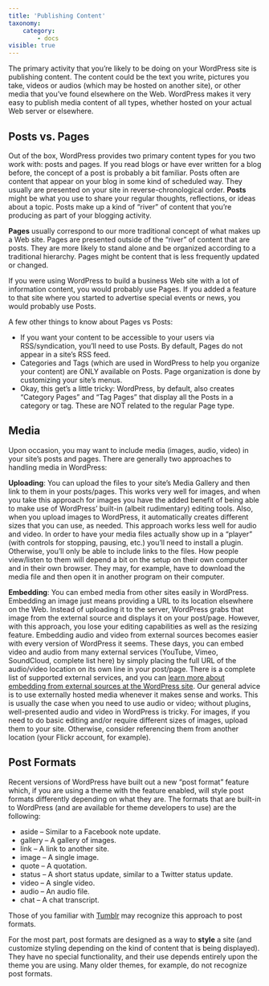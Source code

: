 ```yaml
---
title: 'Publishing Content'
taxonomy:
    category:
        - docs
visible: true
---
```


The primary activity that you’re likely to be doing on your WordPress site is publishing content. The content could be the text you write, pictures you take, videos or audios (which may be hosted on another site), or other media that you’ve found elsewhere on the Web. WordPress makes it very easy to publish media content of all types, whether hosted on your actual Web server or elsewhere.
## Posts vs. Pages
Out of the box, WordPress provides two primary content types for you two work with: posts and pages. If you read blogs or have ever written for a blog before, the concept of a post is probably a bit familiar. Posts often are content that appear on your blog in some kind of scheduled way. They usually are presented on your site in reverse-chronological order. **Posts** might be what you use to share your regular thoughts, reflections, or ideas about a topic. Posts make up a kind of “river” of content that you’re producing as part of your blogging activity.

**Pages** usually correspond to our more traditional concept of what makes up a Web site. Pages are presented outside of the “river” of content that are posts. They are more likely to stand alone and be organized according to a traditional hierarchy. Pages might be content that is less frequently updated or changed.

If you were using WordPress to build a business Web site with a lot of information content, you would probably use Pages. If you added a feature to that site where you started to advertise special events or news, you would probably use Posts.

A few other things to know about Pages vs Posts:
* If you want your content to be accessible to your users via RSS/syndication, you’ll need to use Posts. By default, Pages do not appear in a site’s RSS feed.
* Categories and Tags (which are used in WordPress to help you organize your content) are ONLY available on Posts. Page organization is done by customizing your site’s menus.
* Okay, this get’s a little tricky: WordPress, by default, also creates “Category Pages” and “Tag Pages” that display all the Posts in a category or tag. These are NOT related to the regular Page type.

## Media
Upon occasion, you may want to include media (images, audio, video) in your site’s posts and pages. There are generally two approaches to handling media in WordPress:

**Uploading**: You can upload the files to your site’s Media Gallery and then link to them in your posts/pages. This works very well for images, and when you take this approach for images you have the added benefit of being able to make use of WordPress’ built-in (albeit rudimentary) editing tools. Also, when you upload images to WordPress, it automatically creates different sizes that you can use, as needed. This approach works less well for audio and video. In order to have your media files actually show up in a “player” (with controls for stopping, pausing, etc.) you’ll need to install a plugin. Otherwise, you’ll only be able to include links to the files. How people view/listen to them will depend a bit on the setup on their own computer and in their own browser. They may, for example, have to download the media file and then open it in another program on their computer.

**Embedding**: You can embed media from other sites easily in WordPress. Embedding an image just means providing a URL to its location elsewhere on the Web. Instead of uploading it to the server, WordPress grabs that image from the external source and displays it on your post/page. However, with this approach, you lose your editing capabilities as well as the resizing feature. Embedding audio and video from external sources becomes easier with every version of WordPress it seems. These days, you can embed video and audio from many external services (YouTube, Vimeo, SoundCloud, complete list here) by simply placing the full URL of the audio/video location on its own line in your post/page. There is a complete list of supported external services, and you can [learn more about embedding from external sources at the WordPress site](https://wordpress.org/support/article/embeds/). Our general advice is to use externally hosted media whenever it makes sense and works. This is usually the case when you need to use audio or video; without plugins, well-presented audio and video in WordPress is tricky. For images, if you need to do basic editing and/or require different sizes of images, upload them to your site. Otherwise, consider referencing them from another location (your Flickr account, for example).

## Post Formats


Recent versions of WordPress have built out a new “post format” feature which, if you are using a theme with the feature enabled, will style post formats differently depending on what they are. The formats that are built-in to WordPress (and are available for theme developers to use) are the following:

* aside – Similar to a Facebook note update.
* gallery – A gallery of images.
* link – A link to another site.
* image – A single image.
* quote – A quotation.
* status – A short status update, similar to a Twitter status update.
* video – A single video.
* audio – An audio file.
* chat – A chat transcript.

Those of you familiar with [Tumblr](http://tumblr.com/) may recognize this approach to post formats.

For the most part, post formats are designed as a way to **style** a site (and customize styling depending on the kind of content that is being displayed). They have no special functionality, and their use depends entirely upon the theme you are using. Many older themes, for example, do not recognize post formats.
